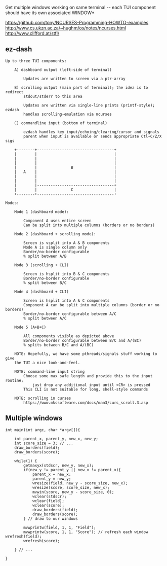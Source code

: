 Get multiple windows working on same terminal -- each TUI component should
have its own associated WINDOW*

https://github.com/tony/NCURSES-Programming-HOWTO-examples  
http://www.cs.ukzn.ac.za/~hughm/os/notes/ncurses.html  
http://www.clifford.at/stfl/  

ez-dash
-------

    Up to three TUI components:

        A) dashboard output (left-side of terminal)

            Updates are written to screen via a ptr-array

        B) scrolling output (main part of terminal); the idea is to redirect
            stdout/stderr to this area

            Updates are written via single-line prints (printf-style); ezdash
            handles scrolling-emulation via ncurses

        C) commandline input (bottom of terminal)

            ezdash handles key input/echoing/clearing/cursor and signals
            parent when input is available or sends appropriate Ctl+C/Z/X sigs

        +--------+----------------------------------+
        |        |                                  |
        |        |                                  |
        |        |                                  |
        |        |               B                  |
        |   A    |                                  |
        |        |                                  |
        |        |                                  |
        |        |----------------------------------+
        |        |               C                  |
        +--------+----------------------------------+

    Modes:

        Mode 1 (dashboard mode):

            Component A uses entire screen
            Can be split into multiple columns (borders or no borders)

        Mode 2 (dashboard + scrolling mode):

            Screen is vsplit into A & B components
            Mode A is single column only
            Border/no-border configurable
            % split between A/B

        Mode 3 (scrolling + CLI)

            Screen is hsplit into B & C components
            Border/no-border configurable
            % split between B/C

        Mode 4 (dashboard + CLI)

            Screen is hsplit into A & C components
            Component A can be split into multiple columns (border or no borders)
            Border/no-border configurable between A/C
            % split between A/C

        Mode 5 (A+B+C)

            All components visible as depicted above
            Border/no-border configurable between B/C and A/(BC)
            % splits between B/C and A/(BC)

        NOTE: Hopefully, we have some pthreads/signals stuff working to give
        the TUI a nice look-and-feel.

        NOTE: command-line input string
            Choose some max safe length and provide this to the input routine;
                just drop any additional input until <CR> is pressed
            This CLI is not suitable for long, shell-style commands
            
        NOTE: scrolling in curses
            https://www.mkssoftware.com/docs/man3/curs_scroll.3.asp            

Multiple windows
----------------

    int main(int argc, char *argv[]){

        int parent_x, parent_y, new_x, new_y;
        int score_size = 3; // ... 
        draw_borders(field); 
        draw_borders(score);

        while(1) {
            getmaxyx(stdscr, new_y, new_x);
            if(new_y != parent_y || new_x != parent_x){
                parent_x = new_x;
                parent_y = new_y;
                wresize(field, new_y - score_size, new_x);
                wresize(score, score_size, new_x);
                mvwin(score, new_y - score_size, 0);
                wclear(stdscr);
                wclear(field);
                wclear(score);
                draw_borders(field);
                draw_borders(score);
            } // draw to our windows

            mvwprintw(field, 1, 1, "Field");
            mvwprintw(score, 1, 1, "Score"); // refresh each window wrefresh(field);
            wrefresh(score);

        } // ... 

    }

